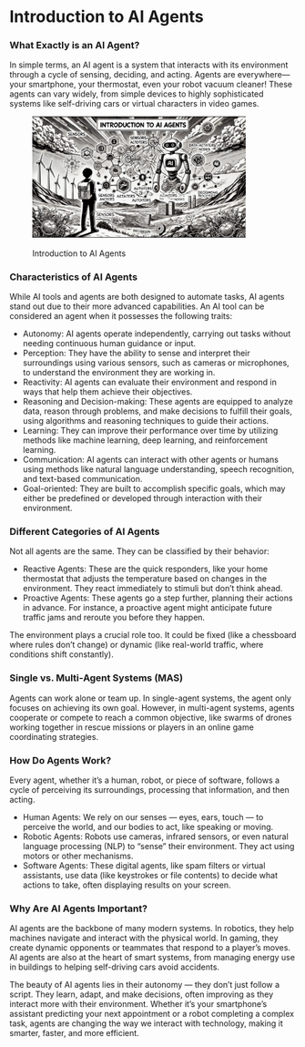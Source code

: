 # Introduction to AI Agents

### What Exactly is an AI Agent?

In simple terms, an AI agent is a system that interacts with its environment through a cycle of sensing, deciding, and acting. Agents are everywhere—your smartphone, your thermostat, even your robot vacuum cleaner! These agents can vary widely, from simple devices to highly sophisticated systems like self-driving cars or virtual characters in video games.

<div align="left"><figure><img src="../../.gitbook/assets/ai-introduction-to-ai-agents-min.png" alt="" width="375"><figcaption><p>Introduction to AI Agents</p></figcaption></figure></div>

### Characteristics of AI Agents

While AI tools and agents are both designed to automate tasks, AI agents stand out due to their more advanced capabilities. An AI tool can be considered an agent when it possesses the following traits:

* Autonomy: AI agents operate independently, carrying out tasks without needing continuous human guidance or input.
* Perception: They have the ability to sense and interpret their surroundings using various sensors, such as cameras or microphones, to understand the environment they are working in.
* Reactivity: AI agents can evaluate their environment and respond in ways that help them achieve their objectives.
* Reasoning and Decision-making: These agents are equipped to analyze data, reason through problems, and make decisions to fulfill their goals, using algorithms and reasoning techniques to guide their actions.
* Learning: They can improve their performance over time by utilizing methods like machine learning, deep learning, and reinforcement learning.
* Communication: AI agents can interact with other agents or humans using methods like natural language understanding, speech recognition, and text-based communication.
* Goal-oriented: They are built to accomplish specific goals, which may either be predefined or developed through interaction with their environment.

### Different Categories of AI Agents

Not all agents are the same. They can be classified by their behavior:

* Reactive Agents: These are the quick responders, like your home thermostat that adjusts the temperature based on changes in the environment. They react immediately to stimuli but don’t think ahead.
* Proactive Agents: These agents go a step further, planning their actions in advance. For instance, a proactive agent might anticipate future traffic jams and reroute you before they happen.

The environment plays a crucial role too. It could be fixed (like a chessboard where rules don’t change) or dynamic (like real-world traffic, where conditions shift constantly).

### Single vs. Multi-Agent Systems (MAS)

Agents can work alone or team up. In single-agent systems, the agent only focuses on achieving its own goal. However, in multi-agent systems, agents cooperate or compete to reach a common objective, like swarms of drones working together in rescue missions or players in an online game coordinating strategies.

### How Do Agents Work?

Every agent, whether it’s a human, robot, or piece of software, follows a cycle of perceiving its surroundings, processing that information, and then acting.

* Human Agents: We rely on our senses — eyes, ears, touch — to perceive the world, and our bodies to act, like speaking or moving.
* Robotic Agents: Robots use cameras, infrared sensors, or even natural language processing (NLP) to “sense” their environment. They act using motors or other mechanisms.
* Software Agents: These digital agents, like spam filters or virtual assistants, use data (like keystrokes or file contents) to decide what actions to take, often displaying results on your screen.

### Why Are AI Agents Important?

AI agents are the backbone of many modern systems. In robotics, they help machines navigate and interact with the physical world. In gaming, they create dynamic opponents or teammates that respond to a player’s moves. AI agents are also at the heart of smart systems, from managing energy use in buildings to helping self-driving cars avoid accidents.

The beauty of AI agents lies in their autonomy — they don’t just follow a script. They learn, adapt, and make decisions, often improving as they interact more with their environment. Whether it’s your smartphone’s assistant predicting your next appointment or a robot completing a complex task, agents are changing the way we interact with technology, making it smarter, faster, and more efficient.
